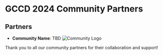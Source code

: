 # GCCD 2024 Community Partners

## Partners
- **Community Name**: TBD
  ![Community Logo](path/to/logo)

Thank you to all our community partners for their collaboration and support!
